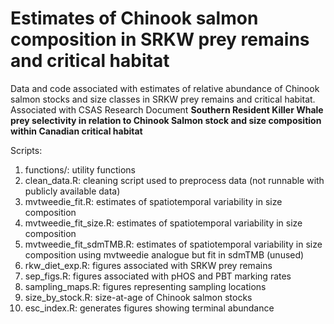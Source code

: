 # Estimates of Chinook salmon composition in SRKW prey remains and critical habitat

Data and code associated with estimates of relative abundance of Chinook salmon stocks and size classes in SRKW prey remains and critical habitat. Associated with CSAS Research Document **Southern Resident Killer Whale prey selectivity in relation to Chinook Salmon stock and size composition within Canadian critical habitat**

Scripts:
1) functions/: utility functions
2) clean_data.R: cleaning script used to preprocess data (not runnable with publicly available data) 
2) mvtweedie_fit.R: estimates of spatiotemporal variability in size composition
3) mvtweedie_fit_size.R: estimates of spatiotemporal variability in size composition
4) mvtweedie_fit_sdmTMB.R: estimates of spatiotemporal variability in size composition using mvtweedie analogue but fit in sdmTMB (unused)
5) rkw_diet_exp.R: figures associated with SRKW prey remains
6) sep_figs.R: figures associated with pHOS and PBT marking rates
7) sampling_maps.R: figures representing sampling locations
8) size_by_stock.R: size-at-age of Chinook salmon stocks
9) esc_index.R: generates figures showing terminal abundance